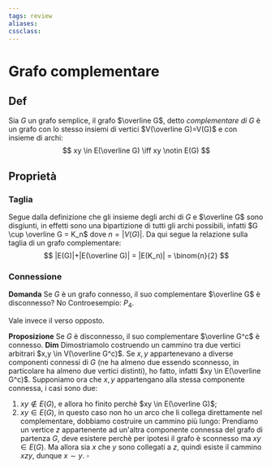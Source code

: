 ```yaml
---
tags: review
aliases:
cssclass:
---
```

 
# Grafo complementare

## Def 
Sia $G$ un grafo semplice, il grafo $\overline G$, detto *complementare di $G$* è un grafo con lo stesso insiemi di vertici $V(\overline G)=V(G)$ e con insieme di archi:
$$
xy \in E(\overline G) \iff xy \notin E(G)
$$

## Proprietà
### Taglia
Segue dalla definizione che gli insieme degli archi di $G$ e $\overline G$ sono disgiunti, in effetti sono una bipartizione di tutti gli archi possibili, infatti $G \cup \overline G = K_n$ dove $n = |V(G)|$. 
Da qui segue la relazione sulla taglia di un grafo complementare:
$$
|E(G)|+|E(\overline G)| = |E(K_n)| = \binom{n}{2}
$$
### Connessione
**Domanda** Se $G$ è un grafo connesso, il suo complementare $\overline G$ è disconnesso? No
Controesempio: $P_4$.

Vale invece il verso opposto.

**Proposizione** Se $G$ è disconnesso, il suo complementare $\overline G^c$ è connesso.
**Dim**
Dimostriamolo costruendo un cammino tra due vertici arbitrari $x,y \in V(\overline G^c)$.
Se $x,y$ appartenevano a diverse componenti connessi di $G$ (ne ha almeno due essendo sconnesso, in particolare ha almeno due vertici distinti), ho fatto, infatti $xy \in E(\overline G^c)$. Supponiamo ora che $x,y$ appartengano alla stessa componente connessa, i casi sono due:
1. $xy \notin E(G)$, e allora ho finito perchè $xy \in E(\overline G)$;
2. $xy \in E(G)$, in questo caso non ho un arco che li collega direttamente nel complementare, dobbiamo costruire un cammino più lungo:
Prendiamo un vertice $z$ appartenente ad un'altra componente connessa del grafo di partenza $G$, deve esistere perchè per ipotesi il grafo è sconnesso ma $xy \in E(G)$. Ma allora sia $x$ che $y$ sono collegati a $z$, quindi esiste il cammino $xzy$, dunque $x\sim y$. $\square$



